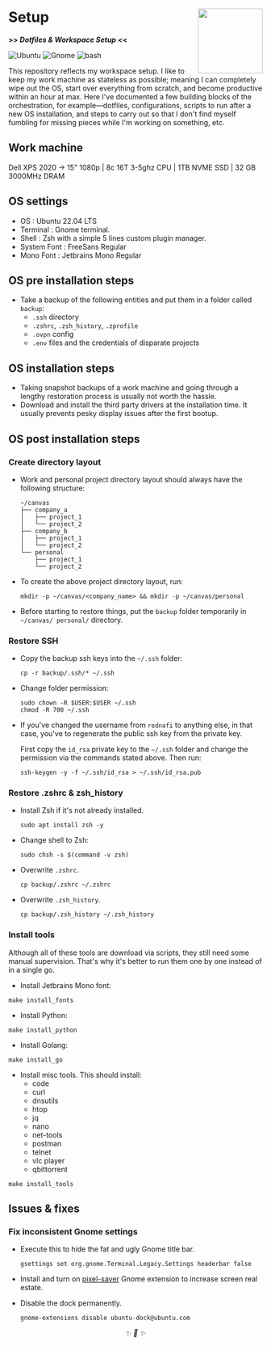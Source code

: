 <h1>Setup<img
src='https://user-images.githubusercontent.com/30027932/138611579-9402e2c7-61c1-4cfa-a40f-665a73267533.png'
align='right' width='128' height='128'></h1>

<strong>>> <i>Dotfiles & Workspace Setup</i> <<</strong>

![Ubuntu](https://img.shields.io/badge/Ubuntu-E95420?style=for-the-badge&logo=ubuntu&logoColor=white)
![Gnome](https://img.shields.io/badge/Gnome-964B00?style=for-the-badge&logo=gnome&logoColor=white)
![bash](https://img.shields.io/badge/Bash-008080?style=for-the-badge&logo=shell&logoColor=white)
</div>

This repository reflects my workspace setup. I like to keep my work machine as stateless
as possible; meaning I can completely wipe out the OS, start over everything from
scratch, and become productive within an hour at max. Here I've documented a few building
blocks of the orchestration, for example—dotfiles, configurations, scripts to run after a
new OS installation, and steps to carry out so that I don't find myself fumbling for
missing pieces while I'm working on something, etc.

## Work machine

Dell XPS 2020 -> 15" 1080p | 8c 16T 3-5ghz CPU | 1TB NVME SSD | 32 GB 3000MHz DRAM

## OS settings

* OS                    : Ubuntu 22.04 LTS
* Terminal              : Gnome terminal.
* Shell                 : Zsh with a simple 5 lines custom plugin manager.
* System Font           : FreeSans Regular
* Mono Font             : Jetbrains Mono Regular

## OS pre installation steps

* Take a backup of the following entities and put them in a folder called `backup`:
    * `.ssh` directory
    * `.zshrc`, `.zsh_history`, `.zprofile`
    * `.ovpn` config
    * `.env` files and the credentials of disparate projects

## OS installation steps

* Taking snapshot backups of a work machine and going through a lengthy restoration
process is usually not worth the hassle.
* Download and install the third party drivers at the installation time. It usually
prevents pesky display issues after the first bootup.

## OS post installation steps

### Create directory layout

* Work and personal project directory layout should always have the following structure:

    ```
    ~/canvas
    ├── company_a
    │   ├── project_1
    │   └── project_2
    ├── company_b
    │   ├── project_1
    │   └── project_2
    └── personal
        ├── project_1
        └── project_2
    ```
* To create the above project directory layout, run:

    ```
    mkdir -p ~/canvas/<company_name> && mkdir -p ~/canvas/personal
    ```
* Before starting to restore things, put the `backup` folder temporarily in `~/canvas/
personal/` directory.

### Restore SSH

* Copy the backup ssh keys into the `~/.ssh` folder:

    ```
    cp -r backup/.ssh/* ~/.ssh
    ```
* Change folder permission:

    ```
    sudo chown -R $USER:$USER ~/.ssh
    chmod -R 700 ~/.ssh
    ```
* If you've changed the username from `rednafi` to anything else, in that case, you've to
regenerate the public ssh key from the private key.

    First copy the `id_rsa` private key to the `~/.ssh` folder and change the permission
    via the commands stated above. Then run:

    ```
    ssh-keygen -y -f ~/.ssh/id_rsa > ~/.ssh/id_rsa.pub
    ```

### Restore .zshrc & zsh_history

* Install Zsh if it's not already installed.

    ```
    sudo apt install zsh -y
    ```
* Change shell to Zsh:

    ```
    sudo chsh -s $(command -v zsh)
    ```
* Overwrite `.zshrc`.

    ```
    cp backup/.zshrc ~/.zshrc
    ```
* Overwrite `.zsh_history`.

    ```
    cp backup/.zsh_history ~/.zsh_history
    ```

### Install tools

Although all of these tools are download via scripts, they still need some manual
supervision. That's why it's better to run them one by one instead of in a single go.

* Install Jetbrains Mono font:

```
make install_fonts
```
* Install Python:

```
make install_python
```
* Install Golang:

```
make install_go
```
* Install misc tools. This should install:
    * code
    * curl
    * dnsutils
    * htop
    * jq
    * nano
    * net-tools
    * postman
    * telnet
    * vlc player
    * qbittorrent

```
make install_tools
```

## Issues & fixes

### Fix inconsistent Gnome settings

* Execute this to hide the fat and ugly Gnome title bar.

    ```
    gsettings set org.gnome.Terminal.Legacy.Settings headerbar false
    ```
* Install and turn on [pixel-saver][1] Gnome extension to increase screen real estate.
* Disable the dock permanently.

    ```
    gnome-extensions disable ubuntu-dock@ubuntu.com

    ```

[1]: https://extensions.gnome.org/extension/723/pixel-saver/

<div align="center">
<i> ✨ 🍰 ✨ </i>
</div>
